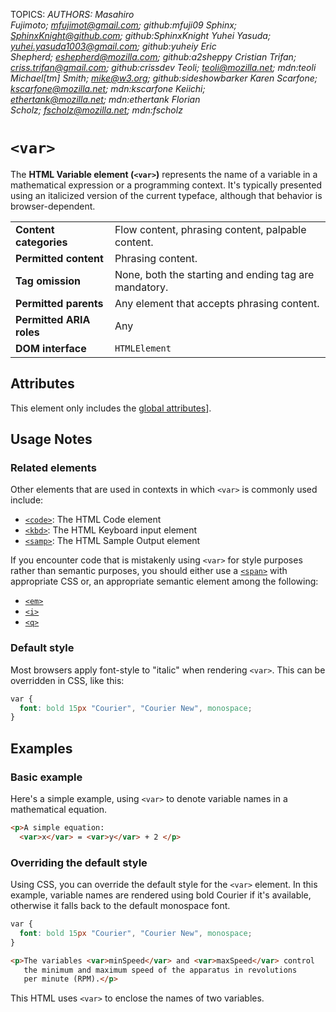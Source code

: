 TOPICS: <var>
AUTHORS: Masahiro Fujimoto; mfujimot@gmail.com; github:mfuji09
         Sphinx; SphinxKnight@github.com; github:SphinxKnight
         Yuhei Yasuda; yuhei.yasuda1003@gmail.com; github:yuheiy
         Eric Shepherd; eshepherd@mozilla.com; github:a2sheppy
         Cristian Trifan; criss.trifan@gmail.com; github:crissdev
         Teoli; teoli@mozilla.net; mdn:teoli
         Michael[tm] Smith; mike@w3.org; github:sideshowbarker
         Karen Scarfone; kscarfone@mozilla.net; mdn:kscarfone
         Keiichi; ethertank@mozilla.net; mdn:ethertank
         Florian Scholz; fscholz@mozilla.net; mdn:fscholz

# `<var>`

The **HTML Variable element (`<var>`)** represents the name of a variable in a mathematical
expression or a programming context. It's typically presented using an italicized version of the
current typeface, although that behavior is browser-dependent.

|  |  |
| :-- | :-- |
| **Content categories** | Flow content, phrasing content, palpable content.|
| **Permitted content** | Phrasing content.|
| **Tag omission** | None, both the starting and ending tag are mandatory.|
| **Permitted parents** | Any element that accepts phrasing content.|
| **Permitted ARIA roles** | Any |
| **DOM interface** | `HTMLElement` |

## Attributes

This element only includes the [global attributes](https://wiki.developer.mozilla.org/en-US/docs/HTML/Global_attributes)].

## Usage Notes

### Related elements

Other elements that are used in contexts in which `<var>` is commonly used include:

- [`<code>`](/en/webfrontend/<code>): The HTML Code element
- [`<kbd>`](/en/webfrontend/<kbd>): The HTML Keyboard input element
- [`<samp>`](/en/webfrontend/<samp>): The HTML Sample Output element

If you encounter code that is mistakenly using `<var>` for style purposes rather than semantic
purposes, you should either use a [`<span>`](/en/webfrontend/<span>) with appropriate CSS or,
an appropriate semantic element among the following:

- [`<em>`](/en/webfrontend/<em>)
- [`<i>`](/en/webfrontend/<i>)
- [`<q>`](/en/webfrontend/<q>)

### Default style

Most browsers apply font-style to "italic" when rendering `<var>`.
This can be overridden in CSS, like this:

```css
var {
  font: bold 15px "Courier", "Courier New", monospace;
}
```

## Examples

### Basic example

Here's a simple example, using `<var>` to denote variable names in a mathematical equation.

```html
<p>A simple equation:
  <var>x</var> = <var>y</var> + 2 </p>
```

### Overriding the default style

Using CSS, you can override the default style for the `<var>` element. In this example, variable
names are rendered using bold Courier if it's available, otherwise it
falls back to the default monospace font.

```css
var {
  font: bold 15px "Courier", "Courier New", monospace;
}
```

```html
<p>The variables <var>minSpeed</var> and <var>maxSpeed</var> control
   the minimum and maximum speed of the apparatus in revolutions
   per minute (RPM).</p>
```

This HTML uses `<var>` to enclose the names of two variables.
